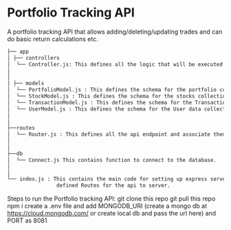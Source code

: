 # Portfolio Tracking API

A portfolio tracking API that allows adding/deleting/updating trades and can do basic return calculations etc.


```bash
├── app
│ ├── controllers
│  └── Controller.js: This defines all the logic that will be executed based on the particular endpoint of the api.
│
│
│ ├── models
│  └── PortfolioModel.js : This defines the schema for the portfolio containing a collection of stocks.
│  └── StockModel.js : This defines the schema for the stocks collection.
│  └── TransactionModel.js : This defines the schema for the Transaction (BUY/SELL) stocks collection.
│  └── UserModel.js : This defines the schema for the User data collection.  
│
│
├──routes
│  └── Router.js : This defines all the api endpoint and associate them with the Function of the endpoint defined in the controllers.
│
│
├──db
│  └── Connect.js This contains function to connect to the database.
│
│
└── index.js : This contains the main code for setting up express server and It also contains Code to establish connection with the Database. It also connect all   
                defined Routes for the api to server.
```

Steps to run the Portfolio tracking API:
git clone this repo
git pull this repo
npm i
create a .env file and add MONGODB_URI (create a mongo db at https://cloud.mongodb.com/ or create local db and pass the url here) and PORT as 8081

